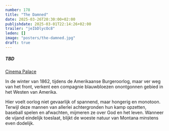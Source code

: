 ```yaml
---
number: 178
title: "The Damned"
date: 2025-03-26T20:30:00+02:00
publishdate: 2025-03-01T22:14:26+02:00
trailer: "jeIbDlycOc8"
leden: []
image: "posters/the-damned.jpg"
draft: true
---
```


##### TBD

[Cinema Palace](https://cinema-palace.be/nl/film/damned)

In de winter van 1862, tijdens de Amerikaanse Burgeroorlog, maar ver weg
van het front, verkent een compagnie blauwbloezen onontgonnen gebied in
het Westen van Amerika.
<!--more-->
Hier voelt oorlog niet gevaarlijk of spannend, maar hongerig en monotoon.
Terwijl deze mannen van allerlei achtergronden hun kamp opzetten, baseball
spelen en afwachten, mijmeren ze over God en het leven. Wanneer de vijand
eindelijk toeslaat, blijkt de woeste natuur van Montana minstens even dodelijk.